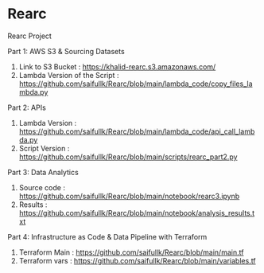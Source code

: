 # Rearc
Rearc Project

Part 1: AWS S3 & Sourcing Datasets
1. Link to S3 Bucket : https://khalid-rearc.s3.amazonaws.com/
2. Lambda Version of the Script : https://github.com/saifullk/Rearc/blob/main/lambda_code/copy_files_lambda.py
   
Part 2: APIs

1. Lambda Version : https://github.com/saifullk/Rearc/blob/main/lambda_code/api_call_lambda.py
2. Script Version : https://github.com/saifullk/Rearc/blob/main/scripts/rearc_part2.py

Part 3: Data Analytics
1. Source code : https://github.com/saifullk/Rearc/blob/main/notebook/rearc3.ipynb
2. Results : https://github.com/saifullk/Rearc/blob/main/notebook/analysis_results.txt

Part 4: Infrastructure as Code & Data Pipeline with Terraform
1. Terraform Main : https://github.com/saifullk/Rearc/blob/main/main.tf
2. Terraform vars : https://github.com/saifullk/Rearc/blob/main/variables.tf
